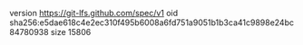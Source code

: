 version https://git-lfs.github.com/spec/v1
oid sha256:e5dae618c4e2ec310f495b6008a6fd751a9051b1b3ca41c9898e24bc84780938
size 15806
